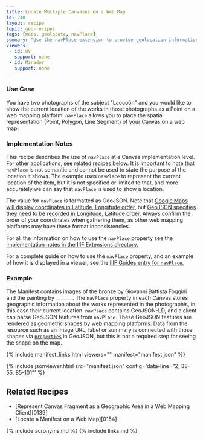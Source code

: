 ```yaml
---
title: Locate Multiple Canvases on a Web Map
id: 240
layout: recipe
topic: geo-recipes
tags: [maps, geolocate, navPlace]
summary: "Use the navPlace extension to provide geolocation information for the Canvas items of an IIIF Presentation API 3.0 Manifest."
viewers:
 - id: UV
   support: none
 - id: Mirador
   support: none
---
```


### Use Case
You have two photographs of the subject "Laocoön" and you would like to show the current location of the works in those photographs as a Point on a web mapping platform. `navPlace` allows you to place the spatial representation (Point, Polygon, Line Segment) of your Canvas on a web map.

### Implementation Notes
This recipe describes the use of `navPlace` at a Canvas implementation level. For other applications, see related recipes below. It is important to note that `navPlace` is not semantic and cannot be used to state the purpose of the location it shows. The example uses `navPlace` to represent the current location of the item, but it is not specified or limited to that, and more accurately we can say that `navPlace` is used to show a location.

The value for `navPlace` is formatted as GeoJSON. Note that [Google Maps will display coordinates in Latitude, Longitude order](https://developers.google.com/maps/documentation/javascript/reference/coordinates
), but [GeoJSON specifies they need to be recorded in Longitude, Latitude order](https://datatracker.ietf.org/doc/html/rfc7946#section-3.1.1
). Always confirm the order of your coordinates when gathering them, as other web mapping platforms may have these format inconsistencies.

For all the information on how to use the `navPlace` property see the [implementation notes in the IIIF Extensions directory.](https://iiif.io/api/extension/navplace/#5-implementation-notes)

For a complete guide on how to use the `navPlace` property, and an example of how it is displayed in a viewer, see the [IIIF Guides entry for `navPlace`.](https://guides.iiif.io/guides/navplace/)

### Example
The Manifest contains images of the bronze by Giovanni Battista Foggini and the painting by _______. The `navPlace` property in each Canvas stores geographic information about the works represented in the photographis, in this case their current location. `navPlace` contains GeoJSON-LD, and a client can parse GeoJSON features from `navPlace`. These GeoJSON features are rendered as geometric shapes by web mapping platforms. Data from the resource such as an image URL, label or summary is connected with those shapes via [`properties`](https://tools.ietf.org/html/rfc7946#section-3.2) in GeoJSON, but this is not a required step for seeing the shape on the map.

{% include manifest_links.html viewers="" manifest="manifest.json" %}

{% include jsonviewer.html src="manifest.json" config='data-line="2, 38-55, 85-101"' %}

## Related Recipes
* [Represent Canvas Fragment as a Geographic Area in a Web Mapping Client][0139]
* [Locate a Manifest on a Web Map][0154]

{% include acronyms.md %}
{% include links.md %}

